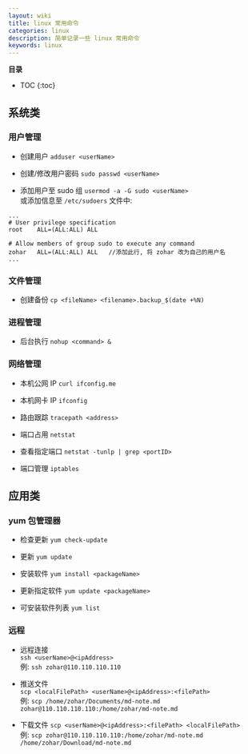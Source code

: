 ```yaml
---
layout: wiki
title: linux 常用命令
categories: linux
description: 简单记录一些 linux 常用命令
keywords: linux
---
```


**目录**

* TOC
{:toc}

## 系统类

### 用户管理

* 创建用户 `adduser <userName>`

* 创建/修改用户密码 `sudo passwd <userName>`

* 添加用户至 sudo 组 `usermod -a -G sudo <userName>`  
或添加信息至 `/etc/sudoers` 文件中:

```
...
# User privilege specification
root    ALL=(ALL:ALL) ALL

# Allow members of group sudo to execute any command
zohar   ALL=(ALL:ALL) ALL   //添加此行, 将 zohar 改为自己的用户名
...
```

### 文件管理

* 创建备份 `cp <fileName> <filename>.backup_$(date +%N)`

### 进程管理

* 后台执行 `nohup <command> &`  

### 网络管理

* 本机公网 IP `curl ifconfig.me`

* 本机网卡 IP `ifconfig`

* 路由跟踪 `tracepath <address>`

* 端口占用 `netstat`

* 查看指定端口 `netstat -tunlp | grep <portID>`

* 端口管理 `iptables`

## 应用类

### yum 包管理器

* 检查更新 `yum check-update`

* 更新 `yum update`

* 安装软件 `yum install <packageName>`

* 更新指定软件 `yum update <packageName>`

* 可安装软件列表 `yum list`

### 远程

* 远程连接  
`ssh <userName>@<ipAddress>`  
例: `ssh zohar@110.110.110.110`

* 推送文件  
`scp <localFilePath> <userName>@<ipAddress>:<filePath>`  
例: `scp /home/zohar/Documents/md-note.md zohar@110.110.110.110:/home/zohar/md-note.md`

* 下载文件
`scp <userName>@<ipAddress>:<filePath> <localFilePath>`  
例: `scp zohar@110.110.110.110:/home/zohar/md-note.md /home/zohar/Download/md-note.md`

